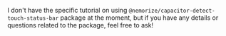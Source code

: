 I don't have the specific tutorial on using `@nemorize/capacitor-detect-touch-status-bar` package at the moment, but if you have any details or questions related to the package, feel free to ask!